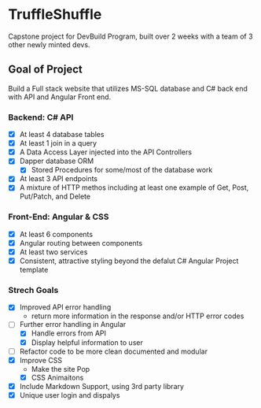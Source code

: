 # TruffleShuffle
Capstone project for DevBuild Program, built over 2 weeks with a team of 3 other newly minted devs.

## Goal of Project
Build a Full stack website that utilizes MS-SQL database and C# back end with API and Angular Front end. 

### Backend: C# API
* [x] At least 4 database tables
* [x] At least 1 join in a query
* [x] A Data Access Layer injected into the API Controllers
* [x] Dapper database ORM
  * [x] Stored Procedures for some/most of the database work
* [x] At least 3 API endpoints
* [x] A mixture of HTTP methos including at least one example of Get, Post, Put/Patch, and Delete

### Front-End: Angular & CSS
* [x] At least 6 components
* [x] Angular routing between components
* [x] At least two services
* [x] Consistent, attractive styling beyond the defalut C# Angular Project template

### Strech Goals
* [x] Improved API error handling
  * return more information in the response and/or HTTP error codes
* [ ] Further error handling in Angular
  * [x] Handle errors from API
  * [x] Display helpful information to user
* [ ] Refactor code to be more clean documented and modular
* [x] Improve CSS
  * Make the site Pop
  * [x] CSS Animaitons
* [x] Include Markdown Support, using 3rd party library
* [x] Unique user login and dispalys
